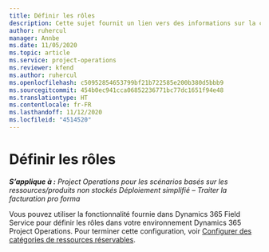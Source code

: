 ```yaml
---
title: Définir les rôles
description: Cette sujet fournit un lien vers des informations sur la configuration des catégories de ressources réservables.
author: ruhercul
manager: Annbe
ms.date: 11/05/2020
ms.topic: article
ms.service: project-operations
ms.reviewer: kfend
ms.author: ruhercul
ms.openlocfilehash: c50952854653799bf21b722585e200b380d5bbb9
ms.sourcegitcommit: 454b0ec941cca06852236771bc77dc1651f94e48
ms.translationtype: HT
ms.contentlocale: fr-FR
ms.lasthandoff: 11/12/2020
ms.locfileid: "4514520"
---
```

# <a name="define-roles"></a>Définir les rôles

_**S’applique à :** Project Operations pour les scénarios basés sur les ressources/produits non stockés Déploiement simplifié – Traiter la facturation pro forma_

Vous pouvez utiliser la fonctionnalité fournie dans Dynamics 365 Field Service pour définir les rôles dans votre environnement Dynamics 365 Project Operations. Pour terminer cette configuration, voir [Configurer des catégories de ressources réservables](https://docs.microsoft.com/dynamics365/field-service/set-up-bookable-resource-categories).
